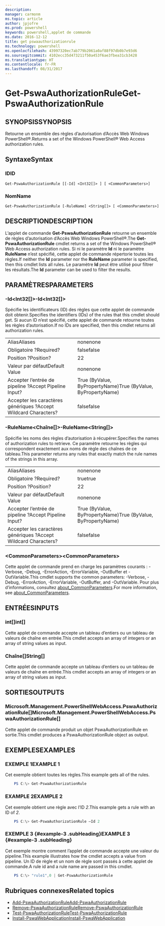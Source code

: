 ```yaml
---
description: 
manager: carmonm
ms.topic: article
author: jpjofre
ms.prod: powershell
keywords: powershell,applet de commande
ms.date: 2016-12-12
title: get pswaauthorizationrule
ms.technology: powershell
ms.openlocfilehash: 43997320ec7ab779b2061a0af88f97db0b7e93d6
ms.sourcegitcommit: 4102ecc35d473211f50a453f6ae3fbea31cb3428
ms.translationtype: HT
ms.contentlocale: fr-FR
ms.lasthandoff: 08/31/2017
---
```

#  <a name="get-pswaauthorizationrule"></a><span data-ttu-id="9d2e8-103">Get-PswaAuthorizationRule</span><span class="sxs-lookup"><span data-stu-id="9d2e8-103">Get-PswaAuthorizationRule</span></span>

##  <a name="synopsis"></a><span data-ttu-id="9d2e8-104">SYNOPSIS</span><span class="sxs-lookup"><span data-stu-id="9d2e8-104">SYNOPSIS</span></span>

<span data-ttu-id="9d2e8-105">Retourne un ensemble des règles d’autorisation d’Accès Web Windows PowerShell®.</span><span class="sxs-lookup"><span data-stu-id="9d2e8-105">Returns a set of the Windows PowerShell® Web Access authorization rules.</span></span>

##  <a name="syntax"></a><span data-ttu-id="9d2e8-106">Syntaxe</span><span class="sxs-lookup"><span data-stu-id="9d2e8-106">Syntax</span></span>

###  <a name="id"></a><span data-ttu-id="9d2e8-107">ID</span><span class="sxs-lookup"><span data-stu-id="9d2e8-107">ID</span></span>
```
Get-PswaAuthorizationRule [[-Id] <Int32[]> ] [ <CommonParameters>]
```

###  <a name="name"></a><span data-ttu-id="9d2e8-108">Nom</span><span class="sxs-lookup"><span data-stu-id="9d2e8-108">Name</span></span>
```
Get-PswaAuthorizationRule [-RuleName] <String[]> [ <CommonParameters>]
```

## <a name="description"></a><span data-ttu-id="9d2e8-109">DESCRIPTION</span><span class="sxs-lookup"><span data-stu-id="9d2e8-109">DESCRIPTION</span></span>

<span data-ttu-id="9d2e8-110">L’applet de commande **Get-PswaAuthorizationRule** retourne un ensemble de règles d’autorisation d’Accès Web Windows PowerShell®.</span><span class="sxs-lookup"><span data-stu-id="9d2e8-110">The **Get-PswaAuthorizationRule** cmdlet returns a set of the Windows PowerShell® Web Access authorization rules.</span></span>
<span data-ttu-id="9d2e8-111">Si ni le paramètre **Id** ni le paramètre **RuleName** n’est spécifié, cette applet de commande répertorie toutes les règles.</span><span class="sxs-lookup"><span data-stu-id="9d2e8-111">If neither the **Id** parameter nor the **RuleName** parameter is specified, then this cmdlet lists all rules.</span></span> <span data-ttu-id="9d2e8-112">Le paramètre **Id** peut être utilisé pour filtrer les résultats.</span><span class="sxs-lookup"><span data-stu-id="9d2e8-112">The **Id** parameter can be used to filter the results.</span></span>

## <a name="parameters"></a><span data-ttu-id="9d2e8-113">PARAMÈTRES</span><span class="sxs-lookup"><span data-stu-id="9d2e8-113">PARAMETERS</span></span>

### <a name="-idltint32gt"></a><span data-ttu-id="9d2e8-114">-Id&lt;Int32\[\]&gt;</span><span class="sxs-lookup"><span data-stu-id="9d2e8-114">-Id&lt;Int32\[\]&gt;</span></span>

<span data-ttu-id="9d2e8-115">Spécifie les identificateurs (ID) des règles que cette applet de commande doit obtenir.</span><span class="sxs-lookup"><span data-stu-id="9d2e8-115">Specifies the identifiers (IDs) of the rules that this cmdlet should get.</span></span> <span data-ttu-id="9d2e8-116">Si aucun ID n’est spécifié, cette applet de commande retourne toutes les règles d’autorisation.</span><span class="sxs-lookup"><span data-stu-id="9d2e8-116">If no IDs are specified, then this cmdlet returns all authorization rules.</span></span>

|||  
|-|-|
| <span data-ttu-id="9d2e8-117">Alias</span><span class="sxs-lookup"><span data-stu-id="9d2e8-117">Aliases</span></span>                              | <span data-ttu-id="9d2e8-118">none</span><span class="sxs-lookup"><span data-stu-id="9d2e8-118">none</span></span>                                 |
| <span data-ttu-id="9d2e8-119">Obligatoire ?</span><span class="sxs-lookup"><span data-stu-id="9d2e8-119">Required?</span></span>                            | <span data-ttu-id="9d2e8-120">false</span><span class="sxs-lookup"><span data-stu-id="9d2e8-120">false</span></span>                                |
| <span data-ttu-id="9d2e8-121">Position ?</span><span class="sxs-lookup"><span data-stu-id="9d2e8-121">Position?</span></span>                            | <span data-ttu-id="9d2e8-122">2</span><span class="sxs-lookup"><span data-stu-id="9d2e8-122">2</span></span>                                    |
| <span data-ttu-id="9d2e8-123">Valeur par défaut</span><span class="sxs-lookup"><span data-stu-id="9d2e8-123">Default Value</span></span>                        | <span data-ttu-id="9d2e8-124">none</span><span class="sxs-lookup"><span data-stu-id="9d2e8-124">none</span></span>                                 |
| <span data-ttu-id="9d2e8-125">Accepter l’entrée de pipeline ?</span><span class="sxs-lookup"><span data-stu-id="9d2e8-125">Accept Pipeline Input?</span></span>               | <span data-ttu-id="9d2e8-126">True (ByValue, ByPropertyName)</span><span class="sxs-lookup"><span data-stu-id="9d2e8-126">True (ByValue, ByPropertyName)</span></span>       |
| <span data-ttu-id="9d2e8-127">Accepter les caractères génériques ?</span><span class="sxs-lookup"><span data-stu-id="9d2e8-127">Accept Wildcard Characters?</span></span>          | <span data-ttu-id="9d2e8-128">false</span><span class="sxs-lookup"><span data-stu-id="9d2e8-128">false</span></span>                                |

### <a name="-rulenameltstringgt"></a><span data-ttu-id="9d2e8-129">-RuleName&lt;Chaîne\[\]&gt;</span><span class="sxs-lookup"><span data-stu-id="9d2e8-129">-RuleName&lt;String\[\]&gt;</span></span>

<span data-ttu-id="9d2e8-130">Spécifie les noms des règles d’autorisation à récupérer.</span><span class="sxs-lookup"><span data-stu-id="9d2e8-130">Specifies the names of authorization rules to retrieve.</span></span> <span data-ttu-id="9d2e8-131">Ce paramètre retourne les règles qui correspondent exactement aux noms de règle des chaînes de ce tableau.</span><span class="sxs-lookup"><span data-stu-id="9d2e8-131">This parameter returns any rules that exactly match the rule names of the strings in this array.</span></span>

|||  
|-|-|
| <span data-ttu-id="9d2e8-132">Alias</span><span class="sxs-lookup"><span data-stu-id="9d2e8-132">Aliases</span></span>                              | <span data-ttu-id="9d2e8-133">none</span><span class="sxs-lookup"><span data-stu-id="9d2e8-133">none</span></span>                                 |
| <span data-ttu-id="9d2e8-134">Obligatoire ?</span><span class="sxs-lookup"><span data-stu-id="9d2e8-134">Required?</span></span>                            | <span data-ttu-id="9d2e8-135">true</span><span class="sxs-lookup"><span data-stu-id="9d2e8-135">true</span></span>                                 |
| <span data-ttu-id="9d2e8-136">Position ?</span><span class="sxs-lookup"><span data-stu-id="9d2e8-136">Position?</span></span>                            | <span data-ttu-id="9d2e8-137">2</span><span class="sxs-lookup"><span data-stu-id="9d2e8-137">2</span></span>                                    |
| <span data-ttu-id="9d2e8-138">Valeur par défaut</span><span class="sxs-lookup"><span data-stu-id="9d2e8-138">Default Value</span></span>                        | <span data-ttu-id="9d2e8-139">none</span><span class="sxs-lookup"><span data-stu-id="9d2e8-139">none</span></span>                                 |
| <span data-ttu-id="9d2e8-140">Accepter l’entrée de pipeline ?</span><span class="sxs-lookup"><span data-stu-id="9d2e8-140">Accept Pipeline Input?</span></span>               | <span data-ttu-id="9d2e8-141">True (ByValue, ByPropertyName)</span><span class="sxs-lookup"><span data-stu-id="9d2e8-141">True (ByValue, ByPropertyName)</span></span>       |
| <span data-ttu-id="9d2e8-142">Accepter les caractères génériques ?</span><span class="sxs-lookup"><span data-stu-id="9d2e8-142">Accept Wildcard Characters?</span></span>          | <span data-ttu-id="9d2e8-143">false</span><span class="sxs-lookup"><span data-stu-id="9d2e8-143">false</span></span>                                |

### <a name="ltcommonparametersgt"></a><span data-ttu-id="9d2e8-144">&lt;CommonParameters&gt;</span><span class="sxs-lookup"><span data-stu-id="9d2e8-144">&lt;CommonParameters&gt;</span></span>

<span data-ttu-id="9d2e8-145">Cette applet de commande prend en charge les paramètres courants : -Verbose, -Debug, -ErrorAction, -ErrorVariable, -OutBuffer et -OutVariable.</span><span class="sxs-lookup"><span data-stu-id="9d2e8-145">This cmdlet supports the common parameters: -Verbose, -Debug, -ErrorAction, -ErrorVariable, -OutBuffer, and -OutVariable.</span></span>
<span data-ttu-id="9d2e8-146">Pour plus d’informations, consultez [about_CommonParameters](http://go.microsoft.com/fwlink/p/?LinkID=113216).</span><span class="sxs-lookup"><span data-stu-id="9d2e8-146">For more information, see [about_CommonParameters](http://go.microsoft.com/fwlink/p/?LinkID=113216).</span></span>

## <a name="inputs"></a><span data-ttu-id="9d2e8-147">ENTRÉES</span><span class="sxs-lookup"><span data-stu-id="9d2e8-147">INPUTS</span></span>

###  <a name="int"></a><span data-ttu-id="9d2e8-148">int\[\]</span><span class="sxs-lookup"><span data-stu-id="9d2e8-148">int\[\]</span></span>

<span data-ttu-id="9d2e8-149">Cette applet de commande accepte un tableau d’entiers ou un tableau de valeurs de chaîne en entrée.</span><span class="sxs-lookup"><span data-stu-id="9d2e8-149">This cmdlet accepts an array of integers or an array of string values as input.</span></span>

###  <a name="string"></a><span data-ttu-id="9d2e8-150">Chaîne\[\]</span><span class="sxs-lookup"><span data-stu-id="9d2e8-150">String\[\]</span></span>

<span data-ttu-id="9d2e8-151">Cette applet de commande accepte un tableau d’entiers ou un tableau de valeurs de chaîne en entrée.</span><span class="sxs-lookup"><span data-stu-id="9d2e8-151">This cmdlet accepts an array of integers or an array of string values as input.</span></span>

##  <a name="outputs"></a><span data-ttu-id="9d2e8-152">SORTIES</span><span class="sxs-lookup"><span data-stu-id="9d2e8-152">OUTPUTS</span></span>

###  <a name="microsoftmanagementpowershellwebaccesspswaauthorizationrule"></a><span data-ttu-id="9d2e8-153">Microsoft.Management.PowerShellWebAccess.PswaAuthorizationRule\[\]</span><span class="sxs-lookup"><span data-stu-id="9d2e8-153">Microsoft.Management.PowerShellWebAccess.PswaAuthorizationRule\[\]</span></span>

<span data-ttu-id="9d2e8-154">Cette applet de commande produit un objet PswaAuthorizationRule en sortie.</span><span class="sxs-lookup"><span data-stu-id="9d2e8-154">This cmdlet produces a PswaAuthorizationRule object as output.</span></span>


## <a name="examples"></a><span data-ttu-id="9d2e8-155">EXEMPLES</span><span class="sxs-lookup"><span data-stu-id="9d2e8-155">EXAMPLES</span></span>

### <a name="example-1"></a><span data-ttu-id="9d2e8-156">EXEMPLE 1</span><span class="sxs-lookup"><span data-stu-id="9d2e8-156">EXAMPLE 1</span></span>

<span data-ttu-id="9d2e8-157">Cet exemple obtient toutes les règles.</span><span class="sxs-lookup"><span data-stu-id="9d2e8-157">This example gets all of the rules.</span></span>

```PowerShell
    PS C:\> Get-PswaAuthorizationRule
```

### <a name="example-2"></a><span data-ttu-id="9d2e8-158">EXAMPLE 2</span><span class="sxs-lookup"><span data-stu-id="9d2e8-158">EXAMPLE 2</span></span>

<span data-ttu-id="9d2e8-159">Cet exemple obtient une règle avec l’ID *2*.</span><span class="sxs-lookup"><span data-stu-id="9d2e8-159">This example gets a rule with an ID of *2*.</span></span>

```PowerShell
    PS C:\> Get-PswaAuthorizationRule –Id 2
```

### <a name="example-3-example-3-subheading"></a><span data-ttu-id="9d2e8-160">EXEMPLE 3 {#example-3 .subHeading}</span><span class="sxs-lookup"><span data-stu-id="9d2e8-160">EXAMPLE 3 {#example-3 .subHeading}</span></span>

<span data-ttu-id="9d2e8-161">Cet exemple montre comment l’applet de commande accepte une valeur du pipeline.</span><span class="sxs-lookup"><span data-stu-id="9d2e8-161">This example illustrates how the cmdlet accepts a value from pipeline.</span></span>
<span data-ttu-id="9d2e8-162">Un ID de règle et un nom de règle sont passés à cette applet de commande.</span><span class="sxs-lookup"><span data-stu-id="9d2e8-162">A rule id and a rule name are passed in this cmdlet.</span></span>

```PowerShell
    PS C:\> "rule1",0 | Get-PswaAuthorizationRule
```

##  <a name="related-topics"></a><span data-ttu-id="9d2e8-163">Rubriques connexes</span><span class="sxs-lookup"><span data-stu-id="9d2e8-163">Related topics</span></span>

-  [<span data-ttu-id="9d2e8-164">Add-PswaAuthorizationRule</span><span class="sxs-lookup"><span data-stu-id="9d2e8-164">Add-PswaAuthorizationRule</span></span>](add-pswaauthorizationrule.md)
-  [<span data-ttu-id="9d2e8-165">Remove-PswaAuthorizationRule</span><span class="sxs-lookup"><span data-stu-id="9d2e8-165">Remove-PswaAuthorizationRule</span></span>](remove-pswaauthorizationrule.md)
-  [<span data-ttu-id="9d2e8-166">Test-PswaAuthorizationRule</span><span class="sxs-lookup"><span data-stu-id="9d2e8-166">Test-PswaAuthorizationRule</span></span>](test-pswaauthorizationrule.md)
-  [<span data-ttu-id="9d2e8-167">Install-PswaWebApplication</span><span class="sxs-lookup"><span data-stu-id="9d2e8-167">Install-PswaWebApplication</span></span>](install-pswawebapplication.md)
